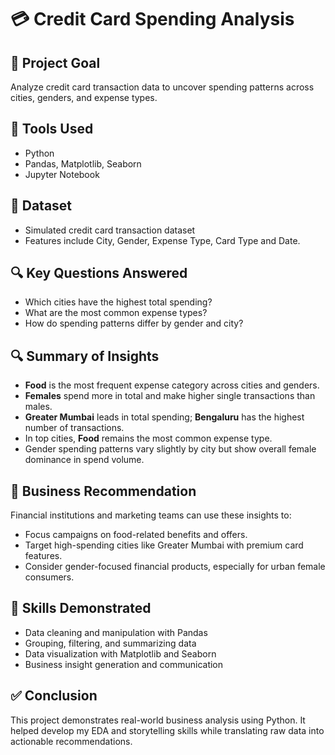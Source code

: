 # 💳 Credit Card Spending Analysis

## 📌 Project Goal
Analyze credit card transaction data to uncover spending patterns across cities, genders, and expense types.

## 🧰 Tools Used
- Python
- Pandas, Matplotlib, Seaborn
- Jupyter Notebook

## 📂 Dataset
- Simulated credit card transaction dataset
- Features include City, Gender, Expense Type, Card Type and Date.

## 🔍 Key Questions Answered
- Which cities have the highest total spending?
- What are the most common expense types?
- How do spending patterns differ by gender and city?

## 🔍 Summary of Insights
- **Food** is the most frequent expense category across cities and genders.
- **Females** spend more in total and make higher single transactions than males.
- **Greater Mumbai** leads in total spending; **Bengaluru** has the highest number of transactions.
- In top cities, **Food** remains the most common expense type.
- Gender spending patterns vary slightly by city but show overall female dominance in spend volume.

## 📌 Business Recommendation
Financial institutions and marketing teams can use these insights to:
- Focus campaigns on food-related benefits and offers.
- Target high-spending cities like Greater Mumbai with premium card features.
- Consider gender-focused financial products, especially for urban female consumers.

## 🧠 Skills Demonstrated
- Data cleaning and manipulation with Pandas
- Grouping, filtering, and summarizing data
- Data visualization with Matplotlib and Seaborn
- Business insight generation and communication


## ✅ Conclusion
This project demonstrates real-world business analysis using Python. It helped develop my EDA and storytelling skills while translating raw data into actionable recommendations.

